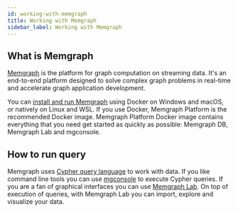 ```yaml
---
id: working-with-memgraph
title: Working with Memgraph
sidebar_label: Working with Memgraph
---
```


## What is Memgraph

[Memgraph](https://memgraph.com/) is the platform for graph computation on
streaming data. It's an end-to-end platform designed to solve complex graph
problems in real-time and accelerate graph application development.

You can [install and run
Memgraph](https://memgraph.com/docs/memgraph/installation) using Docker on
Windows and macOS, or natively on Linux and WSL. If you use Docker, Memgraph
Platform is the recommended Docker image. Memgraph Platform Docker image
contains everything that you need get started as quickly as possible: Memgraph
DB, Memgraph Lab and mgconsole. 

## How to run query

Memgraph uses [Cypher query language](cypher-query-language.md) to work with
data. If you like command line tools you can use
[mgconsole](/docs/memgraph/connect-to-memgraph/mgconsole) to execute Cypher
queries. If you are a fan of graphical interfaces you can use [Memgraph
Lab](/docs/memgraph-lab). On top of execution of queries, with Memgraph Lab
you can import, explore and visualize your data.



